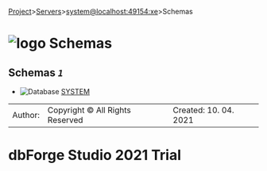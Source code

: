 [Project](../../../startpage.md)>[Servers](../../Servers.md)>[system@localhost:49154:xe](../system@localhost_49154_xe.md)>Schemas


# ![logo](../../../Images/folder64.svg) Schemas



## <a name="#Databases"></a>Schemas _`1`_
- ![Database](../../../Images/database.svg) [SYSTEM](SYSTEM/SYSTEM.md)


||||
|---|---|---|
|Author: |Copyright © All Rights Reserved|Created: 10. 04. 2021|
# dbForge Studio 2021 Trial